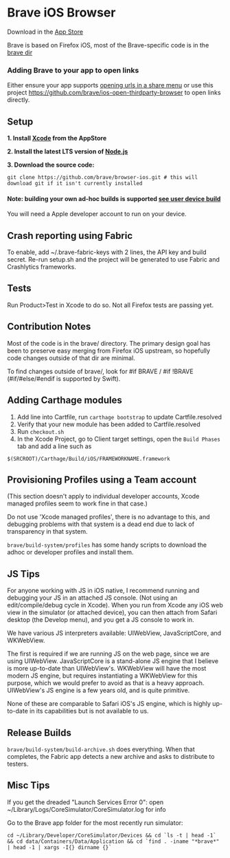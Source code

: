 # Brave iOS Browser 

Download in the [App Store](https://itunes.apple.com/app/brave-web-browser/id1052879175?mt=8)

Brave is based on Firefox iOS, most of the Brave-specific code is in the [brave dir](brave/)

### Adding Brave to your app to open links

Either ensure your app supports [opening urls in a share menu](https://github.com/brave/browser-ios/wiki) or use this project https://github.com/brave/ios-open-thirdparty-browser to open links directly.

## Setup

<strong> 1. Install [Xcode](https://itunes.apple.com/us/app/xcode/id497799835?mt=12) from the AppStore </strong>

<strong> 2. Install the latest LTS version of [Node.js](https://nodejs.org/en/download/) </strong>

<strong> 3. Download the source code: </strong>
```
git clone https://github.com/brave/browser-ios.git # this will download git if it isn't currently installed
```

#### Note: building your own ad-hoc builds is supported [see user device build](brave/docs/USER-DEPLOYING.md)
You will need a Apple developer account to run on your device.


## Crash reporting using Fabric

To enable, add ~/.brave-fabric-keys with 2 lines, the API key and build secret. Re-run setup.sh and the project will be generated to use Fabric and Crashlytics frameworks.

## Tests

Run Product>Test in Xcode to do so. Not all Firefox tests are passing yet.

## Contribution Notes

Most of the code is in the brave/ directory. The primary design goal has been to preserve easy merging from Firefox iOS upstream, so hopefully code changes outside of that dir are minimal.

To find changes outside of brave/, look for #if BRAVE / #if !BRAVE (#if/#else/#endif is supported by Swift).

## Adding Carthage modules

1. Add line into Cartfile, run `carthage bootstrap` to update Cartfile.resolved
2. Verify that your new module has been added to Cartfile.resolved
3. Run `checkout.sh`
4. In the Xcode Project, go to Client target settings, open the `Build Phases` tab and add a line such as
```
$(SRCROOT)/Carthage/Build/iOS/FRAMEWORKNAME.framework
```

## Provisioning Profiles using a Team account

(This section doesn't apply to individual developer accounts, Xcode managed profiles seem to work fine in that case.)

Do not use 'Xcode managed profiles', there is no advantage to this, and debugging problems with that system is a dead end due to lack of transparency in that system. 

```brave/build-system/profiles``` has some handy scripts to download the adhoc or developer profiles and install them.

## JS Tips

For anyone working with JS in iOS native, I recommend running and debugging your JS in an attached JS console. (Not using an edit/compile/debug cycle in Xcode). When you run from Xcode any iOS web view in the simulator (or attached device), you can then attach from Safari desktop (the Develop menu), and you get a JS console to work in. 

We have various JS interpreters available: UIWebView, JavaScriptCore, and WKWebView.

The first is required if we are running JS on the web page, since we are using UIWebView. JavaScriptCore is a stand-alone JS engine that I believe is more up-to-date than UIWebView's. WKWebView will have the most modern JS engine, but requires instantiating a WKWebView for this purpose, which we would prefer to avoid as that is a heavy approach. UIWebView's JS engine is a few years old, and is quite primitive.

None of these are comparable to Safari iOS's JS engine, which is highly up-to-date in its capabilities but is not available to us.

## Release Builds

```brave/build-system/build-archive.sh``` does everything. When that completes, the Fabric app detects a new archive and asks to distribute to testers.

## Misc Tips

If you get the dreaded "Launch Services Error 0": open ~/Library/Logs/CoreSimulator/CoreSimulator.log for info

Go to the Brave app folder for the most recently run simulator:
```
cd ~/Library/Developer/CoreSimulator/Devices && cd `ls -t | head -1` && cd data/Containers/Data/Application && cd `find . -iname "*brave*" | head -1 | xargs -I{} dirname {}`
```
